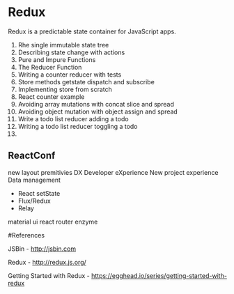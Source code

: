 # Redux
Redux is a predictable state container for JavaScript apps.

1) Rhe single immutable state tree
2) Describing state change with actions
3) Pure and Impure Functions
4) The Reducer Function
5) Writing a counter reducer with tests
6) Store methods getstate dispatch and subscribe
7) Implementing store from scratch
8) React counter example
9) Avoiding array mutations with concat slice and spread
10) Avoiding object mutation with object assign and spread
11) Write a todo list reducer adding a todo
12) Writing a todo list reducer toggling a todo
13)


## ReactConf

new layout premitivies
DX Developer eXperience
New project experience
Data management
 - React setState
 - Flux/Redux
 - Relay

 material ui react router enzyme

#References

JSBin - http://jsbin.com

Redux - http://redux.js.org/

Getting Started with Redux - https://egghead.io/series/getting-started-with-redux